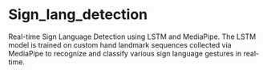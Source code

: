# Sign_lang_detection
Real-time Sign Language Detection using LSTM and MediaPipe. The LSTM model is trained on custom hand landmark sequences collected via MediaPipe to recognize and classify various sign language gestures in real-time.
